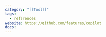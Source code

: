 ```yaml
---
category: "[[Tool]]"
tags:
  - references
website: https://github.com/features/copilot
docs:
---
```

